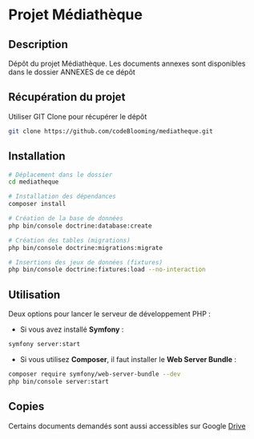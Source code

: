# Projet Médiathèque

## Description
Dépôt du projet Médiathèque. Les documents annexes sont disponibles dans le dossier ANNEXES de ce dépôt

## Récupération du projet

Utiliser GIT Clone pour récupérer le dépôt

```bash
git clone https://github.com/codeBlooming/mediatheque.git
```

## Installation

```bash
# Déplacement dans le dossier
cd mediatheque

# Installation des dépendances
composer install

# Création de la base de données
php bin/console doctrine:database:create

# Création des tables (migrations)
php bin/console doctrine:migrations:migrate

# Insertions des jeux de données (fixtures)
php bin/console doctrine:fixtures:load --no-interaction
```


## Utilisation
Deux options pour lancer le serveur de développement PHP :
- Si vous avez installé **Symfony** :
```bash
symfony server:start
```
- Si vous utilisez **Composer**, il faut installer le **Web Server Bundle** :
```bash
composer require symfony/web-server-bundle --dev
php bin/console server:start
```

## Copies
Certains documents demandés sont aussi accessibles sur Google
[Drive](https://drive.google.com/drive/folders/1HOqJ9BdoCrocTIP_uzNLjyzJKpUWQuUs?usp=sharing)